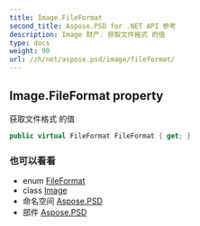 ```yaml
---
title: Image.FileFormat
second_title: Aspose.PSD for .NET API 参考
description: Image 财产. 获取文件格式 的值
type: docs
weight: 90
url: /zh/net/aspose.psd/image/fileformat/
---
```

## Image.FileFormat property

获取文件格式 的值

```csharp
public virtual FileFormat FileFormat { get; }
```

### 也可以看看

* enum [FileFormat](../../fileformat/)
* class [Image](../)
* 命名空间 [Aspose.PSD](../../image/)
* 部件 [Aspose.PSD](../../../)


